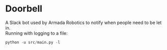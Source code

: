 # Doorbell
A Slack bot used by Armada Robotics to notify when people need to be let in. <br>
Running with logging to a file:
```python
python -u src/main.py -l
```
